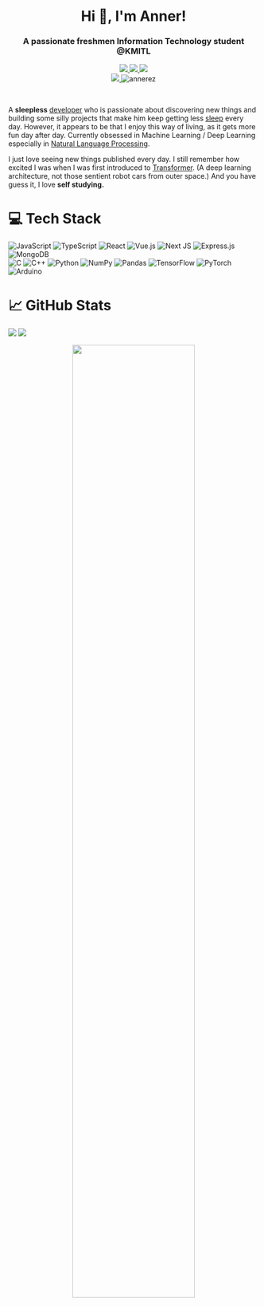 <h1 align="center">Hi 👋, I'm Anner!</h1>
<h3 align="center">A passionate freshmen Information Technology student @KMITL</h3>

<p align="center">
  <a href="aruchakehm@gmail.com">
    <img src="https://img.shields.io/badge/Gmail-mail%20me-f14336?logo=gmail"/>
  </a>
  <a href="http://discordapp.com/users/363299037962567680">
    <img src="https://img.shields.io/badge/Discord-chat%20me-5865f2?logo=discord&logoColor=f5f5f5"/>
  </a>
  <a href="https://www.linkedin.com/in/arucha-khematharonon-6289ba233/">
    <img src="https://img.shields.io/badge/LinkedIn-connect%20with%20me-2a66bc?logo=linkedin"/>
  </a>
  <br/>
  <a href="https://visitcount.itsvg.in">
    <img src="https://visitcount.itsvg.in/api?id=Annerez&icon=0&color=0"/>
  </a>
  <img src="https://wakatime.com/badge/user/5def2b97-aeb5-4e19-a731-8b627c7f59a6.svg" alt="annerez" />
</p>

<br>

A <b>sleepless</b> [developer](https://en.wikipedia.org/wiki/Developer) who is passionate about discovering new things and building some silly projects that make him keep getting less [sleep](https://www.urbandictionary.com/define.php?term=sleep) every day.
However, it appears to be that I enjoy this way of living, as it gets more fun day after day. Currently obsessed in Machine Learning / Deep Learning especially in [Natural Language Processing](https://en.wikipedia.org/wiki/Natural_language_processing). <br>

I just love seeing new things published every day. I still remember how excited I was when I was first introduced to [Transformer](https://en.wikipedia.org/wiki/Transformer_(deep_learning_architecture)). (A deep learning architecture, not those sentient robot cars from outer space.) And you have guess it, I love <b> self studying. </b>


# 💻 Tech Stack
![JavaScript](https://img.shields.io/badge/javascript-%23323330.svg?style=for-the-badge&logo=javascript&logoColor=%23F7DF1E) ![TypeScript](https://img.shields.io/badge/typescript-%23007ACC.svg?style=for-the-badge&logo=typescript&logoColor=white) ![React](https://img.shields.io/badge/react-%2320232a.svg?style=for-the-badge&logo=react&logoColor=%2361DAFB) ![Vue.js](https://img.shields.io/badge/vuejs-%2335495e.svg?style=for-the-badge&logo=vuedotjs&logoColor=%234FC08D) ![Next JS](https://img.shields.io/badge/Next-black?style=for-the-badge&logo=next.js&logoColor=white) ![Express.js](https://img.shields.io/badge/express.js-%23404d59.svg?style=for-the-badge&logo=express&logoColor=%2361DAFB) ![MongoDB](https://img.shields.io/badge/MongoDB-%234ea94b.svg?style=for-the-badge&logo=mongodb&logoColor=white) <br /> ![C](https://img.shields.io/badge/c-%2300599C.svg?style=for-the-badge&logo=c&logoColor=white) ![C++](https://img.shields.io/badge/c++-%2300599C.svg?style=for-the-badge&logo=c%2B%2B&logoColor=white) ![Python](https://img.shields.io/badge/python-3670A0?style=for-the-badge&logo=python&logoColor=ffdd54) ![NumPy](https://img.shields.io/badge/numpy-%23013243.svg?style=for-the-badge&logo=numpy&logoColor=white) ![Pandas](https://img.shields.io/badge/pandas-%23150458.svg?style=for-the-badge&logo=pandas&logoColor=white) ![TensorFlow](https://img.shields.io/badge/TensorFlow-%23FF6F00.svg?style=for-the-badge&logo=TensorFlow&logoColor=white) ![PyTorch](https://img.shields.io/badge/PyTorch-%23EE4C2C.svg?style=for-the-badge&logo=PyTorch&logoColor=white) ![Arduino](https://img.shields.io/badge/-Arduino-00979D?style=for-the-badge&logo=Arduino&logoColor=white)



# 📈 GitHub Stats
![](https://github-readme-streak-stats.herokuapp.com/?user=Annerez&theme=radical&hide_border=false)
![](https://github-readme-stats.vercel.app/api?username=Annerez&theme=radical&hide_border=false&include_all_commits=false&count_private=true)<br />

<div align="center">
<img style="height: auto; width: 70%;" class="img" src="https://github-readme-stats.vercel.app/api/wakatime?username=anner&langs_count=8&layout=compact&hide_border=true&bg_color=141424&title_color=e73f82&text_color=ffffff&icon_color=fdaaaas" />
</div> <br />


